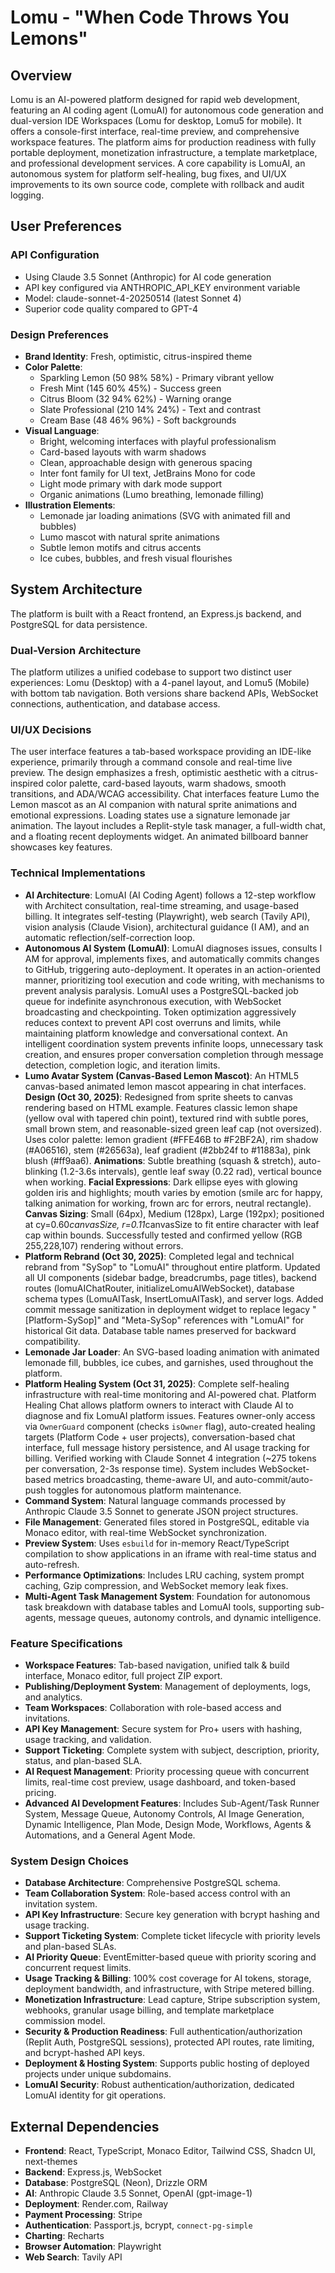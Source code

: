 # Lomu - "When Code Throws You Lemons"

## Overview
Lomu is an AI-powered platform designed for rapid web development, featuring an AI coding agent (LomuAI) for autonomous code generation and dual-version IDE Workspaces (Lomu for desktop, Lomu5 for mobile). It offers a console-first interface, real-time preview, and comprehensive workspace features. The platform aims for production readiness with fully portable deployment, monetization infrastructure, a template marketplace, and professional development services. A core capability is LomuAI, an autonomous system for platform self-healing, bug fixes, and UI/UX improvements to its own source code, complete with rollback and audit logging.

## User Preferences
### API Configuration
- Using Claude 3.5 Sonnet (Anthropic) for AI code generation
- API key configured via ANTHROPIC_API_KEY environment variable
- Model: claude-sonnet-4-20250514 (latest Sonnet 4)
- Superior code quality compared to GPT-4

### Design Preferences
- **Brand Identity**: Fresh, optimistic, citrus-inspired theme
- **Color Palette**: 
  - Sparkling Lemon (50 98% 58%) - Primary vibrant yellow
  - Fresh Mint (145 60% 45%) - Success green
  - Citrus Bloom (32 94% 62%) - Warning orange
  - Slate Professional (210 14% 24%) - Text and contrast
  - Cream Base (48 46% 96%) - Soft backgrounds
- **Visual Language**: 
  - Bright, welcoming interfaces with playful professionalism
  - Card-based layouts with warm shadows
  - Clean, approachable design with generous spacing
  - Inter font family for UI text, JetBrains Mono for code
  - Light mode primary with dark mode support
  - Organic animations (Lumo breathing, lemonade filling)
- **Illustration Elements**: 
  - Lemonade jar loading animations (SVG with animated fill and bubbles)
  - Lumo mascot with natural sprite animations
  - Subtle lemon motifs and citrus accents
  - Ice cubes, bubbles, and fresh visual flourishes

## System Architecture
The platform is built with a React frontend, an Express.js backend, and PostgreSQL for data persistence.

### Dual-Version Architecture
The platform utilizes a unified codebase to support two distinct user experiences: Lomu (Desktop) with a 4-panel layout, and Lomu5 (Mobile) with bottom tab navigation. Both versions share backend APIs, WebSocket connections, authentication, and database access.

### UI/UX Decisions
The user interface features a tab-based workspace providing an IDE-like experience, primarily through a command console and real-time live preview. The design emphasizes a fresh, optimistic aesthetic with a citrus-inspired color palette, card-based layouts, warm shadows, smooth transitions, and ADA/WCAG accessibility. Chat interfaces feature Lumo the Lemon mascot as an AI companion with natural sprite animations and emotional expressions. Loading states use a signature lemonade jar animation. The layout includes a Replit-style task manager, a full-width chat, and a floating recent deployments widget. An animated billboard banner showcases key features.

### Technical Implementations
- **AI Architecture**: LomuAI (AI Coding Agent) follows a 12-step workflow with Architect consultation, real-time streaming, and usage-based billing. It integrates self-testing (Playwright), web search (Tavily API), vision analysis (Claude Vision), architectural guidance (I AM), and an automatic reflection/self-correction loop.
- **Autonomous AI System (LomuAI)**: LomuAI diagnoses issues, consults I AM for approval, implements fixes, and automatically commits changes to GitHub, triggering auto-deployment. It operates in an action-oriented manner, prioritizing tool execution and code writing, with mechanisms to prevent analysis paralysis. LomuAI uses a PostgreSQL-backed job queue for indefinite asynchronous execution, with WebSocket broadcasting and checkpointing. Token optimization aggressively reduces context to prevent API cost overruns and limits, while maintaining platform knowledge and conversational context. An intelligent coordination system prevents infinite loops, unnecessary task creation, and ensures proper conversation completion through message detection, completion logic, and iteration limits.
- **Lumo Avatar System (Canvas-Based Lemon Mascot)**: An HTML5 canvas-based animated lemon mascot appearing in chat interfaces. **Design (Oct 30, 2025)**: Redesigned from sprite sheets to canvas rendering based on HTML example. Features classic lemon shape (yellow oval with tapered chin point), textured rind with subtle pores, small brown stem, and reasonable-sized green leaf cap (not oversized). Uses color palette: lemon gradient (#FFE46B to #F2BF2A), rim shadow (#A06516), stem (#26563a), leaf gradient (#2bb24f to #11883a), pink blush (#ff9aa6). **Animations**: Subtle breathing (squash & stretch), auto-blinking (1.2-3.6s intervals), gentle leaf sway (0.22 rad), vertical bounce when working. **Facial Expressions**: Dark ellipse eyes with glowing golden iris and highlights; mouth varies by emotion (smile arc for happy, talking animation for working, frown arc for errors, neutral rectangle). **Canvas Sizing**: Small (64px), Medium (128px), Large (192px); positioned at cy=0.60*canvasSize, r=0.11*canvasSize to fit entire character with leaf cap within bounds. Successfully tested and confirmed yellow (RGB 255,228,107) rendering without errors.
- **Platform Rebrand (Oct 30, 2025)**: Completed legal and technical rebrand from "SySop" to "LomuAI" throughout entire platform. Updated all UI components (sidebar badge, breadcrumbs, page titles), backend routes (lomuAIChatRouter, initializeLomuAIWebSocket), database schema types (LomuAITask, InsertLomuAITask), and server logs. Added commit message sanitization in deployment widget to replace legacy "[Platform-SySop]" and "Meta-SySop" references with "LomuAI" for historical Git data. Database table names preserved for backward compatibility.
- **Lemonade Jar Loader**: An SVG-based loading animation with animated lemonade fill, bubbles, ice cubes, and garnishes, used throughout the platform.
- **Platform Healing System (Oct 31, 2025)**: Complete self-healing infrastructure with real-time monitoring and AI-powered chat. Platform Healing Chat allows platform owners to interact with Claude AI to diagnose and fix LomuAI platform issues. Features owner-only access via `OwnerGuard` component (checks `isOwner` flag), auto-created healing targets (Platform Code + user projects), conversation-based chat interface, full message history persistence, and AI usage tracking for billing. Verified working with Claude Sonnet 4 integration (~275 tokens per conversation, 2-3s response time). System includes WebSocket-based metrics broadcasting, theme-aware UI, and auto-commit/auto-push toggles for autonomous platform maintenance.
- **Command System**: Natural language commands processed by Anthropic Claude 3.5 Sonnet to generate JSON project structures.
- **File Management**: Generated files stored in PostgreSQL, editable via Monaco editor, with real-time WebSocket synchronization.
- **Preview System**: Uses `esbuild` for in-memory React/TypeScript compilation to show applications in an iframe with real-time status and auto-refresh.
- **Performance Optimizations**: Includes LRU caching, system prompt caching, Gzip compression, and WebSocket memory leak fixes.
- **Multi-Agent Task Management System**: Foundation for autonomous task breakdown with database tables and LomuAI tools, supporting sub-agents, message queues, autonomy controls, and dynamic intelligence.

### Feature Specifications
- **Workspace Features**: Tab-based navigation, unified talk & build interface, Monaco editor, full project ZIP export.
- **Publishing/Deployment System**: Management of deployments, logs, and analytics.
- **Team Workspaces**: Collaboration with role-based access and invitations.
- **API Key Management**: Secure system for Pro+ users with hashing, usage tracking, and validation.
- **Support Ticketing**: Complete system with subject, description, priority, status, and plan-based SLA.
- **AI Request Management**: Priority processing queue with concurrent limits, real-time cost preview, usage dashboard, and token-based pricing.
- **Advanced AI Development Features**: Includes Sub-Agent/Task Runner System, Message Queue, Autonomy Controls, AI Image Generation, Dynamic Intelligence, Plan Mode, Design Mode, Workflows, Agents & Automations, and a General Agent Mode.

### System Design Choices
- **Database Architecture**: Comprehensive PostgreSQL schema.
- **Team Collaboration System**: Role-based access control with an invitation system.
- **API Key Infrastructure**: Secure key generation with bcrypt hashing and usage tracking.
- **Support Ticketing System**: Complete ticket lifecycle with priority levels and plan-based SLAs.
- **AI Priority Queue**: EventEmitter-based queue with priority scoring and concurrent request limits.
- **Usage Tracking & Billing**: 100% cost coverage for AI tokens, storage, deployment bandwidth, and infrastructure, with Stripe metered billing.
- **Monetization Infrastructure**: Lead capture, Stripe subscription system, webhooks, granular usage billing, and template marketplace commission model.
- **Security & Production Readiness**: Full authentication/authorization (Replit Auth, PostgreSQL sessions), protected API routes, rate limiting, and bcrypt-hashed API keys.
- **Deployment & Hosting System**: Supports public hosting of deployed projects under unique subdomains.
- **LomuAI Security**: Robust authentication/authorization, dedicated LomuAI identity for git operations.

## External Dependencies
- **Frontend**: React, TypeScript, Monaco Editor, Tailwind CSS, Shadcn UI, next-themes
- **Backend**: Express.js, WebSocket
- **Database**: PostgreSQL (Neon), Drizzle ORM
- **AI**: Anthropic Claude 3.5 Sonnet, OpenAI (gpt-image-1)
- **Deployment**: Render.com, Railway
- **Payment Processing**: Stripe
- **Authentication**: Passport.js, bcrypt, `connect-pg-simple`
- **Charting**: Recharts
- **Browser Automation**: Playwright
- **Web Search**: Tavily API